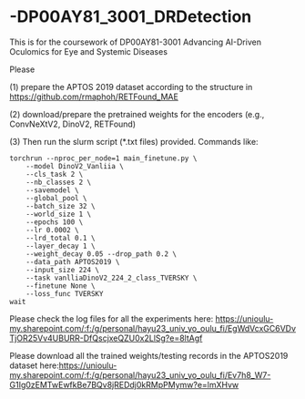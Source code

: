 # -DP00AY81_3001_DRDetection
This is for the coursework of DP00AY81-3001 Advancing AI-Driven Oculomics for Eye and Systemic Diseases

Please 

(1) prepare the APTOS 2019 dataset according to the structure in https://github.com/rmaphoh/RETFound_MAE

(2) download/prepare the pretrained weights for the encoders (e.g., ConvNeXtV2, DinoV2, RETFound)

(3) Then run the slurm script (*.txt files) provided. Commands like: 

```
torchrun --nproc_per_node=1 main_finetune.py \
    --model DinoV2_Vanliia \
    --cls_task 2 \
    --nb_classes 2 \
    --savemodel \
    --global_pool \
    --batch_size 32 \
    --world_size 1 \
    --epochs 100 \
    --lr 0.0002 \
    --lrd_total 0.1 \
    --layer_decay 1 \
    --weight_decay 0.05 --drop_path 0.2 \
    --data_path APTOS2019 \
    --input_size 224 \
    --task vanlliaDinoV2_224_2_class_TVERSKY \
    --finetune None \
    --loss_func TVERSKY
wait
```

Please check the log files for all the experiments here: https://unioulu-my.sharepoint.com/:f:/g/personal/hayu23_univ_yo_oulu_fi/EgWdVcxGC6VDvTjOR25Vv4UBURR-DfQscjxeQZU0x2LlSg?e=8ltAgf

Please download all the trained weights/testing records in the APTOS2019 dataset here:https://unioulu-my.sharepoint.com/:f:/g/personal/hayu23_univ_yo_oulu_fi/Ev7h8_W7-G1Ig0zEMTwEwfkBe7BQv8jREDdj0kRMpPMymw?e=lmXHvw
